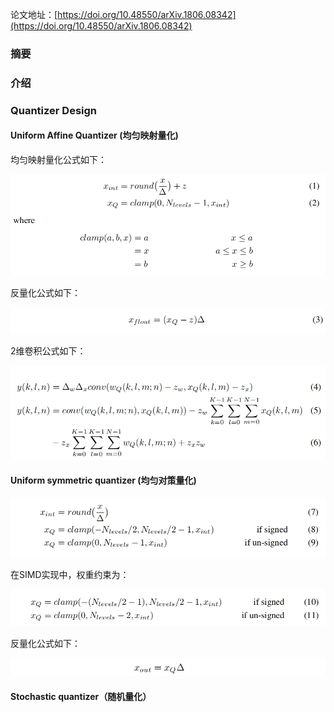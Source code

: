论文地址：[https://doi.org/10.48550/arXiv.1806.08342](https://doi.org/10.48550/arXiv.1806.08342)  

### 摘要

### 介绍

### Quantizer Design

#### Uniform Affine Quantizer (均匀映射量化)  
均匀映射量化公式如下：

<img src="./1.png">

反量化公式如下：

<img src="./2.png">

2维卷积公式如下：

<img src="./3.png">  

#### Uniform symmetric quantizer (均匀对策量化)

<img src="./4.png">

在SIMD实现中，权重约束为：

<img src="./5.png">

反量化公式如下：

<img src="./6.png">

#### Stochastic quantizer（随机量化）